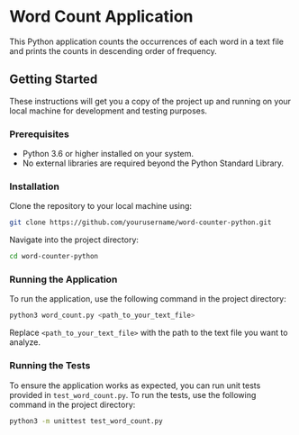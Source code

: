 
# Word Count Application

This Python application counts the occurrences of each word in a text file and prints the counts in descending order of frequency.

## Getting Started

These instructions will get you a copy of the project up and running on your local machine for development and testing purposes.

### Prerequisites

- Python 3.6 or higher installed on your system.
- No external libraries are required beyond the Python Standard Library.

### Installation

Clone the repository to your local machine using:

```bash
git clone https://github.com/yourusername/word-counter-python.git
```

Navigate into the project directory:

```bash
cd word-counter-python
```

### Running the Application

To run the application, use the following command in the project directory:

```bash  
python3 word_count.py <path_to_your_text_file>
```

Replace `<path_to_your_text_file>` with the path to the text file you want to analyze.

### Running the Tests

To ensure the application works as expected, you can run unit tests provided in `test_word_count.py`. To run the tests, use the following command in the project directory:

```bash  
python3 -m unittest test_word_count.py
```
